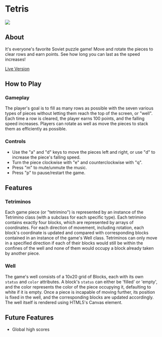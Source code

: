 # Tetris
<a href="http://will-watkins.com/tetris" >
  <img src="https://i.imgur.com/8lk59II.png" />
</a>

## About

It's everyone's favorite Soviet puzzle game! Move and rotate the pieces to clear rows and earn points. See how long you can last as the speed increases!

<a href="http://will-watkins.com/tetris" >Live Version</a>

## How to Play

### Gameplay

The player's goal is to fill as many rows as possible with the seven various types of pieces without letting them reach the top of the screen, or "well". Each time a row is cleared, the player earns 100 points, and the falling speed increases. Players can rotate as well as move the pieces to stack them as efficiently as possible.

### Controls

* Use the "a" and "d" keys to move the pieces left and right, or use "d" to increase the piece's falling speed.
* Turn the piece clockwise with "e" and counterclockwise with "q".
* Press "m" to mute/unmute the music.
* Press "p" to pause/restart the game.

## Features

### Tetriminos

Each game piece (or "tetrimino") is represented by an instance of the Tetrimino class (with a subclass for each specific type). Each tetrimino contains exactly four blocks, which are represented by arrays of coordinates. For each direction of movement, including rotation, each block's coordinate is updated and compared with corresponding blocks contained in an instance of the game's Well class. Tetriminos can only move in a specified direction if each of their blocks would still be within the confines of the well and none of them would occupy a block already taken by another piece.

### Well

The game's well consists of a 10x20 grid of Blocks, each with its own `status` and `color` attributes. A block's `status` can either be 'filled' or 'empty', and the color represents the color of the piece occupying it, defaulting to white if it is empty. Once a piece is incapable of moving further, its position is fixed in the well, and the corresponding blocks are updated accordingly. The well itself is rendered using HTML5's Canvas element.

## Future Features

* Global high scores
